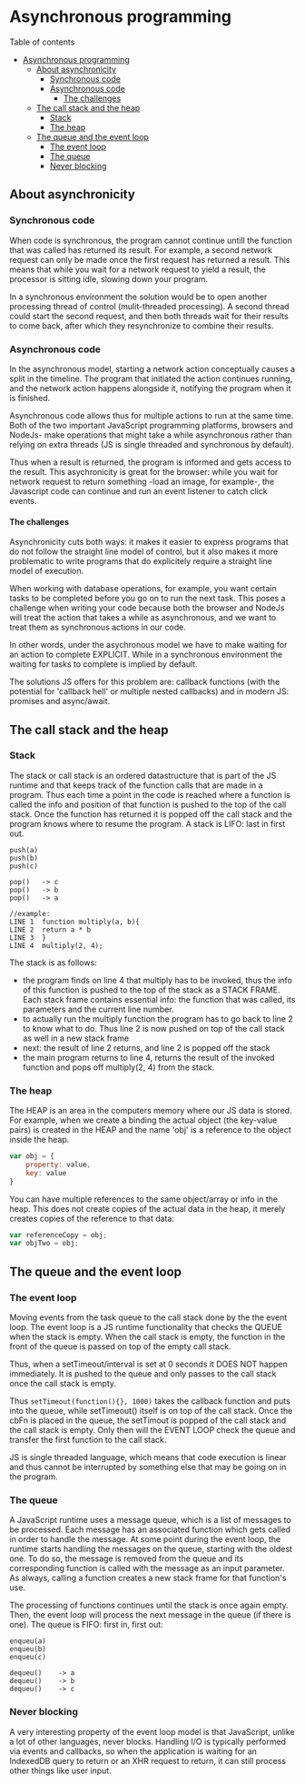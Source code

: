 # Asynchronous programming
Table of contents
- [Asynchronous programming](#asynchronous-programming)
	- [About asynchronicity](#about-asynchronicity)
		- [Synchronous code](#synchronous-code)
		- [Asynchronous code](#asynchronous-code)
			- [The challenges](#the-challenges)
	- [The call stack and the heap](#the-call-stack-and-the-heap)
		- [Stack](#stack)
		- [The heap](#the-heap)
	- [The queue and the event loop](#the-queue-and-the-event-loop)
		- [The event loop](#the-event-loop)
		- [The queue](#the-queue)
		- [Never blocking](#never-blocking)

## About asynchronicity 
### Synchronous code
When code is synchronous, the program cannot continue untill the function that was called has returned its result. For example, a second network request can only be made once the first request has returned a result. This means that while you wait for a network request to yield a result, the processor is sitting idle, slowing down your program.

In a synchronous environment the solution would be to open another processing thread of control (mulit-threaded processing). A second thread could start the second request, and then both threads wait for their results to come back, after which they resynchronize to combine their results.

### Asynchronous code
In the asynchronous model, starting a network action conceptually causes a split in the timeline. The program that initiated the action continues running, and the network action happens alongside it, notifying the program when it is finished.

Asynchronous code allows thus for multiple actions to run at the same time. Both of the two important JavaScript programming platforms, browsers and NodeJs- make operations that might take a while asynchronous rather than relying on extra threads (JS is single threaded and synchronous by default).

Thus when a result is returned, the program is informed and gets access to the result. This asychronicity is great for the browser: while you wait for network request to return something -load an image, for example-, the Javascript code can continue and run an event listener to catch click events. 

#### The challenges
Asynchronicity cuts both ways: it makes it easier to express programs that do not follow the straight line model of control, but it also makes it more problematic to write programs that do explicitely require a straight line model of execution.

When working with database operations, for example, you want certain tasks to be completed before you go on to run the next task. This poses a challenge when writing your code because both the browser and NodeJs will treat the action that takes a while as asynchronous, and we want to treat them as synchronous actions in our code.

In other words, under the asychronous model we have to make waiting for an action to complete EXPLICIT. While in a synchronous environment the waiting for tasks to complete is implied by default.

The solutions JS offers for this problem are: callback functions (with the potential for 'callback hell' or multiple nested callbacks) and in modern JS: promises and async/await.

## The call stack and the heap
### Stack
The stack or call stack is an ordered datastructure that is part of the JS runtime and that keeps track of the function calls that are made in a program. Thus each time a point in the code is reached where a function is called the info and position of that function is pushed to the top of the call stack. Once the function has returned it is popped off the call stack and the program knows where to resume the program. A stack is LIFO: last in first out.
```
push(a)
push(b)
push(c)

pop()	-> c
pop()	-> b
pop()	-> a

//example: 
LINE 1 	function multiply(a, b){
LINE 2 	return a * b
LINE 3 	}
LINE 4 	multiply(2, 4);
```
The stack is as follows:
- the program finds on line 4 that multiply has to be invoked, thus the info of this function is pushed to the top of the stack as a STACK FRAME. Each stack frame contains essential info: the function that was called, its parameters and the current line number.
- to actually run the multiply function the program has to go back to line 2 to know what to do. Thus line 2 is now pushed on top of the call stack as well in a new stack frame
- next: the result of line 2 returns, and line 2 is popped off the stack
- the main program returns to line 4, returns the result of the invoked function and pops off multiply(2, 4) from the stack. 

### The heap
The HEAP is an area in the computers memory where our JS data is stored. For example, when we create a binding the actual object (the key-value pairs) is created in the HEAP and the name 'obj' is a reference to the object inside the heap. 
```js 
var obj = {
	property: value, 
	key: value
}
```
You can have multiple references to the same object/array or info in the heap. This does not create copies of the actual data in the heap, it merely creates copies of the reference to that data: 
```js
var referenceCopy = obj;
var objTwo = obj;
```

## The queue and the event loop
### The event loop
Moving events from the task queue to 
the call stack done by the the event loop. The event loop is a JS runtime functionality that checks the QUEUE when the stack is empty. When the call stack is empty, the function in the front of the queue is passed on top of the empty call stack.

Thus, when a setTimeout/interval is set at 0 seconds it DOES NOT happen immediately. It is pushed to the queue and only passes to the call stack once the call stack is empty.

Thus `setTimeout(function(){}, 1000)` takes the callback function and puts into the queue, while setTimeout() itself is on top of the call stack. Once the cbFn is placed in the queue, the setTimout is popped of the call stack and the call stack is empty. Only then will the EVENT LOOP check the queue and transfer the first function to the call stack.

JS is single threaded language, which means that code execution is linear and thus cannot be interrupted by something else that may be going on in the program.

### The queue 
A JavaScript runtime uses a message queue, which is a list of messages to be processed. Each message has an associated function which gets called in order to handle the message. At some point during the event loop, the runtime starts handling the messages on the queue, starting with the oldest one. To do so, the message is removed from the queue and its corresponding function is called with the message as an input parameter. As always, calling a function creates a new stack frame for that function's use.

The processing of functions continues until the stack is once again empty. Then, the event loop will process the next message in the queue (if there is one). The queue is FIFO: first in, first out:
```
enqueu(a)
enqueu(b)
enqueu(c)

dequeu()	-> a
dequeu()	-> b
dequeu()	-> c
```

### Never blocking
A very interesting property of the event loop model is that JavaScript, unlike a lot of other languages, never blocks. Handling I/O is typically performed via events and callbacks, so when the application is waiting for an IndexedDB query to return or an XHR request to return, it can still process other things like user input.
